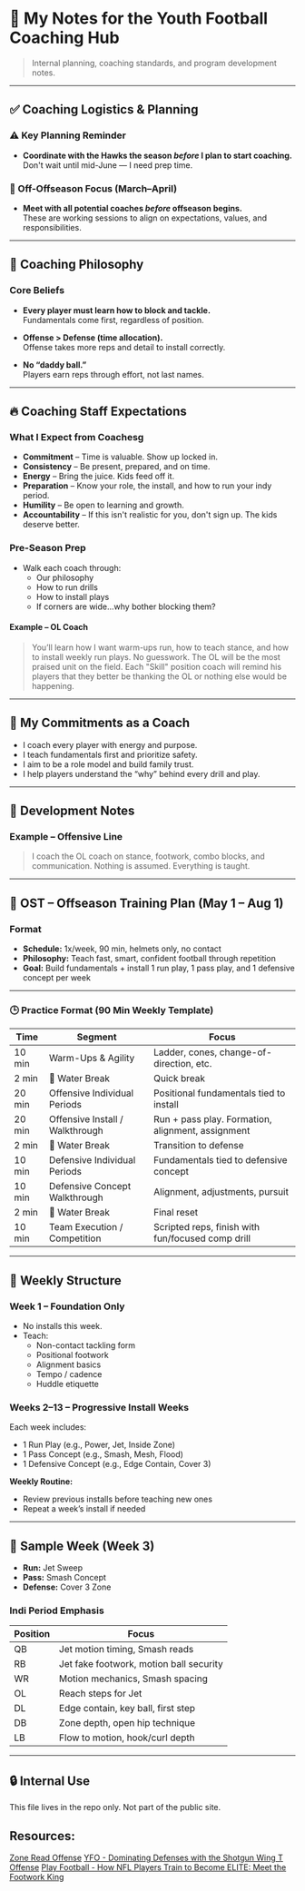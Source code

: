 # 🏈 My Notes for the Youth Football Coaching Hub

> Internal planning, coaching standards, and program development notes.

---

## ✅ Coaching Logistics & Planning

### ⚠️ Key Planning Reminder
- **Coordinate with the Hawks the season *before* I plan to start coaching.**  
  Don't wait until mid-June — I need prep time.

### 🧠 Off-Offseason Focus (March–April)
- **Meet with all potential coaches *before* offseason begins.**  
  These are working sessions to align on expectations, values, and responsibilities.

---

## 🧭 Coaching Philosophy

### Core Beliefs
- **Every player must learn how to block and tackle.**  
  Fundamentals come first, regardless of position.

- **Offense > Defense (time allocation).**  
  Offense takes more reps and detail to install correctly.

- **No “daddy ball.”**  
  Players earn reps through effort, not last names.

---

## 🔥 Coaching Staff Expectations

### What I Expect from Coachesg
- **Commitment** – Time is valuable. Show up locked in.
- **Consistency** – Be present, prepared, and on time.
- **Energy** – Bring the juice. Kids feed off it.
- **Preparation** – Know your role, the install, and how to run your indy period.
- **Humility** – Be open to learning and growth.
- **Accountability** – If this isn't realistic for you, don't sign up. The kids deserve better.

### Pre-Season Prep
- Walk each coach through:
  - Our philosophy
  - How to run drills
  - How to install plays
  - If corners are wide...why bother blocking them?

#### Example – OL Coach
> You’ll learn how I want warm-ups run, how to teach stance, and how to install weekly run plays. No guesswork.  The OL will be the most praised unit on the field.  Each "Skill" position coach will remind his players that they better be thanking the OL or nothing else would be happening.

---

## 🧱 My Commitments as a Coach
- I coach every player with energy and purpose.
- I teach fundamentals first and prioritize safety.
- I aim to be a role model and build family trust.
- I help players understand the “why” behind every drill and play.

---

## 🚧 Development Notes

### Example – Offensive Line
> I coach the OL coach on stance, footwork, combo blocks, and communication. Nothing is assumed. Everything is taught.

---

## 📅 OST – Offseason Training Plan (May 1 – Aug 1)

### Format
- **Schedule:** 1x/week, 90 min, helmets only, no contact
- **Philosophy:** Teach fast, smart, confident football through repetition
- **Goal:** Build fundamentals + install 1 run play, 1 pass play, and 1 defensive concept per week

---

### 🕒 Practice Format (90 Min Weekly Template)

| Time       | Segment                             | Focus                                                                 |
|------------|-------------------------------------|-----------------------------------------------------------------------|
| 10 min     | Warm-Ups & Agility                  | Ladder, cones, change-of-direction, etc.                              |
| 2 min      | 🚰 Water Break                       | Quick break                                                           |
| 20 min     | Offensive Individual Periods        | Positional fundamentals tied to install                               |
| 20 min     | Offensive Install / Walkthrough     | Run + pass play. Formation, alignment, assignment                     |
| 2 min      | 🚰 Water Break                       | Transition to defense                                                 |
| 10 min     | Defensive Individual Periods        | Fundamentals tied to defensive concept                                |
| 10 min     | Defensive Concept Walkthrough       | Alignment, adjustments, pursuit                                       |
| 2 min      | 🚰 Water Break                       | Final reset                                                           |
| 10 min     | Team Execution / Competition        | Scripted reps, finish with fun/focused comp drill                     |

---

## 📆 Weekly Structure

### Week 1 – Foundation Only
- No installs this week.
- Teach:
  - Non-contact tackling form
  - Positional footwork
  - Alignment basics
  - Tempo / cadence
  - Huddle etiquette

### Weeks 2–13 – Progressive Install Weeks
Each week includes:
- 1 Run Play (e.g., Power, Jet, Inside Zone)
- 1 Pass Concept (e.g., Smash, Mesh, Flood)
- 1 Defensive Concept (e.g., Edge Contain, Cover 3)

**Weekly Routine:**
- Review previous installs before teaching new ones
- Repeat a week’s install if needed

---

## 🧪 Sample Week (Week 3)

- **Run:** Jet Sweep  
- **Pass:** Smash Concept  
- **Defense:** Cover 3 Zone

### Indi Period Emphasis

| Position | Focus |
|----------|-------|
| QB | Jet motion timing, Smash reads |
| RB | Jet fake footwork, motion ball security |
| WR | Motion mechanics, Smash spacing |
| OL | Reach steps for Jet |
| DL | Edge contain, key ball, first step |
| DB | Zone depth, open hip technique |
| LB | Flow to motion, hook/curl depth |

---

## 🔒 Internal Use
This file lives in the repo only. Not part of the public site.

## Resources:
[Zone Read Offense](https://youtu.be/pEQJIVX9G54?si=lq8Y_SadSoq2WjtN)
[YFO - Dominating Defenses with the Shotgun Wing T Offense](https://youtu.be/R5-iw-UoE8Q?si=RERyFXTxkhcSiaKH)
[Play Football - How NFL Players Train to Become ELITE: Meet the Footwork King](https://youtu.be/t4l4kSdb_dY?si=DLBcH0HV9QQmfWa_)